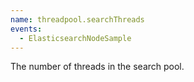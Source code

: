 ```yaml
---
name: threadpool.searchThreads
events:
  - ElasticsearchNodeSample
---
```


The number of threads in the search pool.